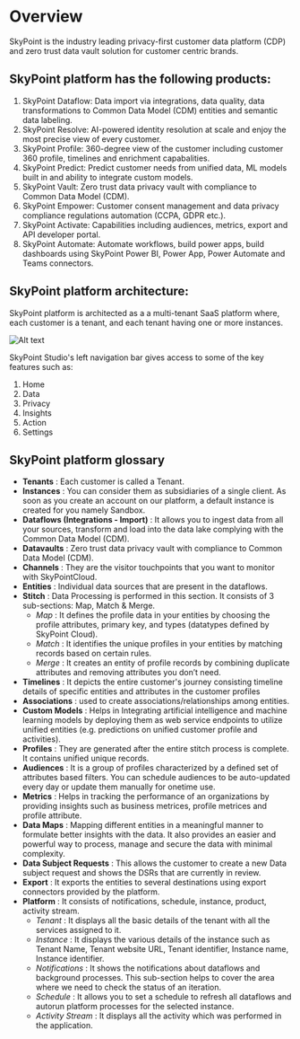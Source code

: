 # Overview
SkyPoint is the industry leading privacy-first customer data platform (CDP) and zero trust data vault solution for customer centric brands.

## SkyPoint platform has the following products:

1.	SkyPoint Dataflow: Data import via integrations, data quality, data transformations to Common Data Model (CDM) entities and semantic data labeling. 
2. SkyPoint Resolve: AI-powered identity resolution at scale and enjoy the most precise view of every customer.
3. SkyPoint Profile: 360-degree view of the customer including customer 360 profile, timelines and enrichment capabalities. 
4. SkyPoint Predict: Predict customer needs from unified data, ML models built in and ability to integrate custom models.
5. SkyPoint Vault:  Zero trust data privacy vault with compliance to Common Data Model (CDM). 
6. SkyPoint Empower: Customer consent management and data privacy compliance regulations automation (CCPA, GDPR etc.).
7. SkyPoint Activate: Capabilities including audiences, metrics, export and API developer portal. 
8. SkyPoint Automate: Automate workflows, build power apps, build dashboards using SkyPoint Power BI, Power App, Power Automate and Teams connectors.

## SkyPoint platform architecture:

SkyPoint platform is architected as a a multi-tenant SaaS platform where, each customer is a tenant, and each tenant having one or more instances.
 
 ![Alt text](https://github.com/skypointcloud/platform/blob/master/docs/doc_snippets/Multitenant.png)
 
SkyPoint Studio's left navigation bar gives access to some of the key features such as:

  1. Home
  2. Data
  3. Privacy
  4. Insights
  5. Action
  6. Settings

## **SkyPoint platform glossary**

- **Tenants** : Each customer is called a Tenant.
- **Instances** : You can consider them as subsidiaries of a single client. As soon as you create an account on our platform, a default instance is created for you namely Sandbox.
- **Dataflows (Integrations - Import)** : It allows you to ingest data from all your sources, transform and load into the data lake complying with the Common Data Model (CDM).
- **Datavaults** : Zero trust data privacy vault with compliance to Common Data Model (CDM).
- **Channels** : They are the visitor touchpoints that you want to monitor with SkyPointCloud.
- **Entities** : Individual data sources that are present in the dataflows.
- **Stitch** : Data Processing is performed in this section. It consists of 3 sub-sections: Map, Match & Merge.
  - *Map* : It defines the profile data in your entities by choosing the profile attributes, primary key, and types (datatypes defined by SkyPoint Cloud).
  - *Match* : It identifies the unique profiles in your entities by matching records based on certain rules.
  - *Merge* : It creates an entity of profile records by combining duplicate attributes and removing attributes you don’t need.
- **Timelines** : It depicts the entire customer's journey consisting timeline details of  specific entities and attributes in the customer profiles 
- **Associations** : used to create associations/relationships among  entities.
- **Custom Models** : Helps in Integrating artificial intelligence and machine learning models by deploying them as web service endpoints to utilize unified entities (e.g. predictions on unified customer profile and activities).
- **Profiles** : They are  generated after the entire stitch process is complete. It contains unified unique records.
- **Audiences** : It is a group of profiles characterized by a defined set of attributes based filters. You can schedule audiences to be auto-updated every day or update them manually for onetime use.
- **Metrics** : Helps in tracking the performance of an organizations by providing insights such as business metrices, profile metrices and profile attribute. 
- **Data Maps** : Mapping different entities in a meaningful manner to formulate better insights with the data.  It also provides an easier and powerful way to process, manage and secure the data with minimal complexity.
- **Data Subject Requests** : This allows the customer to create a new Data subject request and shows the DSRs that are currently in review.
- **Export** : It exports the entities to several destinations  using export connectors provided by the platform.
- **Platform** : It consists of notifications, schedule, instance, product, activity stream.
  - *Tenant* : It displays all the basic details of the tenant with all the services assigned to it.
  - *Instance* : It displays the various details of the instance such as Tenant Name, Tenant website URL, Tenant identifier, Instance name, Instance identifier.
  - *Notifications* : It shows the notifications about dataflows and background processes. This sub-section helps to cover the area where we need to check the status of an iteration.
  - *Schedule* : It allows you to set a schedule to refresh all dataflows and autorun platform processes for the selected instance.
  - *Activity Stream* : It displays all the activity which was performed in the application.

